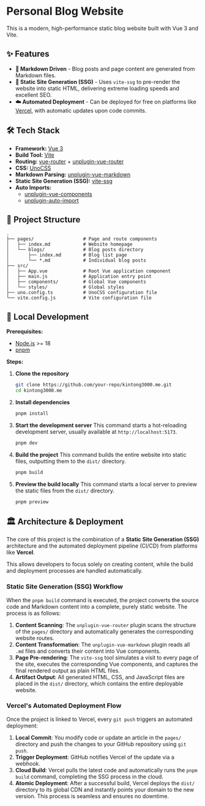 # Personal Blog Website

This is a modern, high-performance static blog website built with Vue 3 and Vite.

## ✨ Features

- **📄 Markdown Driven** - Blog posts and page content are generated from Markdown files.
- **🚀 Static Site Generation (SSG)** - Uses `vite-ssg` to pre-render the website into static HTML, delivering extreme loading speeds and excellent SEO.
- **☁️ Automated Deployment** - Can be deployed for free on platforms like [Vercel](https://vercel.com/), with automatic updates upon code commits.

## 🛠️ Tech Stack

- **Framework:** [Vue 3](https://vuejs.org/)
- **Build Tool:** [Vite](https://vitejs.dev/)
- **Routing:** [vue-router](https://router.vuejs.org/) + [unplugin-vue-router](https://github.com/posva/unplugin-vue-router)
- **CSS:** [UnoCSS](https://github.com/unocss/unocss)
- **Markdown Parsing:** [unplugin-vue-markdown](https://github.com/unplugin/unplugin-vue-markdown)
- **Static Site Generation (SSG):** [vite-ssg](https://github.com/antfu/vite-ssg)
- **Auto Imports:**
  - [unplugin-vue-components](https://github.com/antfu/unplugin-vue-components)
  - [unplugin-auto-import](https://github.com/antfu/unplugin-auto-import)

## 📂 Project Structure

```
.
├── pages/                  # Page and route components
│   ├── index.md            # Website homepage
│   └── blogs/              # Blog posts directory
│       ├── index.md        # Blog list page
│       └── *.md            # Individual blog posts
├── src/
│   ├── App.vue             # Root Vue application component
│   ├── main.js             # Application entry point
│   ├── components/         # Global Vue components
│   └── styles/             # Global styles
├── uno.config.ts           # UnoCSS configuration file
└── vite.config.js          # Vite configuration file
```

## 🚀 Local Development

**Prerequisites:**

- [Node.js](http://nodejs.org/) >= 18
- [pnpm](https://pnpm.io/)

**Steps:**

1.  **Clone the repository**
    ```bash
    git clone https://github.com/your-repo/kintong3000.me.git
    cd kintong3000.me
    ```

2.  **Install dependencies**
    ```bash
    pnpm install
    ```

3.  **Start the development server**
    This command starts a hot-reloading development server, usually available at `http://localhost:5173`.
    ```bash
    pnpm dev
    ```

4.  **Build the project**
    This command builds the entire website into static files, outputting them to the `dist/` directory.
    ```bash
    pnpm build
    ```

5.  **Preview the build locally**
    This command starts a local server to preview the static files from the `dist/` directory.
    ```bash
    pnpm preview
    ```

## 🏛️ Architecture & Deployment

The core of this project is the combination of a **Static Site Generation (SSG)** architecture and the automated deployment pipeline (CI/CD) from platforms like **Vercel**.

This allows developers to focus solely on creating content, while the build and deployment processes are handled automatically.

### Static Site Generation (SSG) Workflow

When the `pnpm build` command is executed, the project converts the source code and Markdown content into a complete, purely static website. The process is as follows:

1.  **Content Scanning**: The `unplugin-vue-router` plugin scans the structure of the `pages/` directory and automatically generates the corresponding website routes.
2.  **Content Transformation**: The `unplugin-vue-markdown` plugin reads all `.md` files and converts their content into Vue components.
3.  **Page Pre-rendering**: The `vite-ssg` tool simulates a visit to every page of the site, executes the corresponding Vue components, and captures the final rendered output as plain HTML files.
4.  **Artifact Output**: All generated HTML, CSS, and JavaScript files are placed in the `dist/` directory, which contains the entire deployable website.

### Vercel's Automated Deployment Flow

Once the project is linked to Vercel, every `git push` triggers an automated deployment:

1.  **Local Commit**: You modify code or update an article in the `pages/` directory and push the changes to your GitHub repository using `git push`.
2.  **Trigger Deployment**: GitHub notifies Vercel of the update via a webhook.
3.  **Cloud Build**: Vercel pulls the latest code and automatically runs the `pnpm build` command, completing the SSG process in the cloud.
4.  **Atomic Deployment**: After a successful build, Vercel deploys the `dist/` directory to its global CDN and instantly points your domain to the new version. This process is seamless and ensures no downtime.
